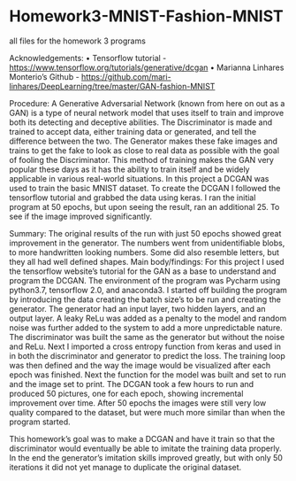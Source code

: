# Homework3-MNIST-Fashion-MNIST
all files for the homework 3 programs

Acknowledgements:
•	Tensorflow tutorial - https://www.tensorflow.org/tutorials/generative/dcgan
•	Marianna Linhares Monterio’s Github - https://github.com/mari-linhares/DeepLearning/tree/master/GAN-fashion-MNIST

Procedure:
A Generative Adversarial Network (known from here on out as a GAN) is a type of neural network model that uses itself to train and improve both its detecting and deceptive abilities. The Discriminator is made and trained to accept data, either training data or generated, and tell the difference between the two. The Generator makes these fake images and trains to get the fake to look as close to real data as possible with the goal of fooling the Discriminator. This method of training makes the GAN very popular these days as it has the ability to train itself and be widely applicable in various real-world situations. In this project a DCGAN was used to train the basic MNIST dataset. To create the DCGAN I followed the tensorflow tutorial and grabbed the data using keras. I ran the initial program at 50 epochs, but upon seeing the result, ran an additional 25. To see if the image improved significantly. 

Summary:
The original results of the run with just 50 epochs showed great improvement in the generator. The numbers went from unidentifiable blobs, to more handwritten looking numbers. Some did also resemble letters, but they all had well defined shapes.
Main body/findings:
For this project I used the tensorflow website’s tutorial for the GAN as a base to understand and program the DCGAN. The environment of the program was Pycharm using python3.7, tensorflow 2.0, and anaconda3. I started off building the program by introducing the data creating the batch size’s to be run and creating the generator. The generator had an input layer, two hidden layers, and an output layer. A leaky ReLu was added as a penalty to the model and random noise was further added to the system to add a more unpredictable nature. The discriminator was built the same as the generator but without the noise and ReLu. 
Next I imported a cross entropy function from keras and used in in both the discriminator and generator to predict the loss. The training loop was then defined and the way the image would be visualized after each epoch was finished. Next the function for the model was built and set to run and the image set to print. 
The DCGAN took a few hours to run and produced 50 pictures, one for each epoch, showing incremental improvement over time. After 50 epochs the images were still very low quality compared to the dataset, but were much more similar than when the program started.

This homework’s goal was to make a DCGAN and have it train so that the discriminator would eventually be able to imitate the training data properly. In the end the generator’s imitation skills improved greatly, but with only 50 iterations it did not yet manage to duplicate the original dataset.
